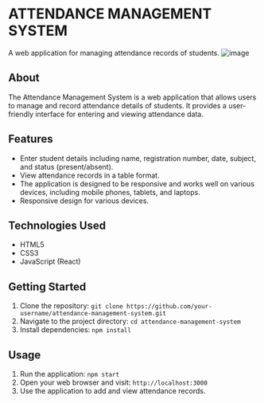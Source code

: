 # ATTENDANCE MANAGEMENT SYSTEM 

A web application for managing attendance records of students.
![image](https://github.com/deeparsh7/Kalvium-Assignment/assets/121679549/99690cbb-9de1-43df-9dd8-2f3ad3bcf21a)

## About

The Attendance Management System is a web application that allows users to manage and record attendance details of students. It provides a user-friendly interface for entering and viewing attendance data.

## Features

- Enter student details including name, registration number, date, subject, and status (present/absent).
- View attendance records in a table format.
- The application is designed to be responsive and works well on various devices, including mobile phones, tablets, and laptops.
- Responsive design for various devices.

## Technologies Used

- HTML5
- CSS3
- JavaScript (React)

## Getting Started

1. Clone the repository: `git clone https://github.com/your-username/attendance-management-system.git`
2. Navigate to the project directory: `cd attendance-management-system`
3. Install dependencies: `npm install`

## Usage

1. Run the application: `npm start`
2. Open your web browser and visit: `http://localhost:3000`
3. Use the application to add and view attendance records.




